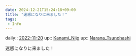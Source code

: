 ```yaml
---
date: 2024-12-21T15:24:18+09:00
title: "迷惑になりに来ました！"
tags:
 - Info
---
```


daily:: [2022-11-20](/Daily_Note/2022-11-20.md)
up:: [Kanami_Nijo](../Bar/Novel/Nacaria/Kanami_Nijo.md)
up:: [Narana_Tsunohashi](../Bar/Novel/Nacaria/Narana_Tsunohashi.md)

迷惑になりに来ました！